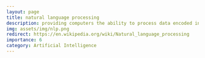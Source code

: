 ```yaml
---
layout: page
title: natural language processing
description: providing computers the ability to process data encoded in natural language
img: assets/img/nlp.png
redirect: https://en.wikipedia.org/wiki/Natural_language_processing
importance: 6
category: Artificial Intelligence
---
```


